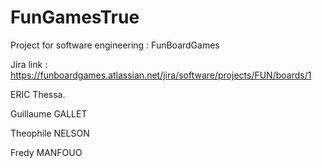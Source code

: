 # FunGamesTrue
Project for software engineering : FunBoardGames

Jira link : https://funboardgames.atlassian.net/jira/software/projects/FUN/boards/1

ERIC Thessa.

Guillaume GALLET

Theophile NELSON

Fredy MANFOUO
